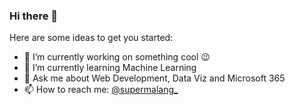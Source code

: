 ### Hi there 👋


Here are some ideas to get you started:

- 🔭 I’m currently working on something cool 😉
- 🌱 I’m currently learning Machine Learning
- 💬 Ask me about Web Development, Data Viz and Microsoft 365
- 📫 How to reach me: [@supermalang_](Pronouns)
